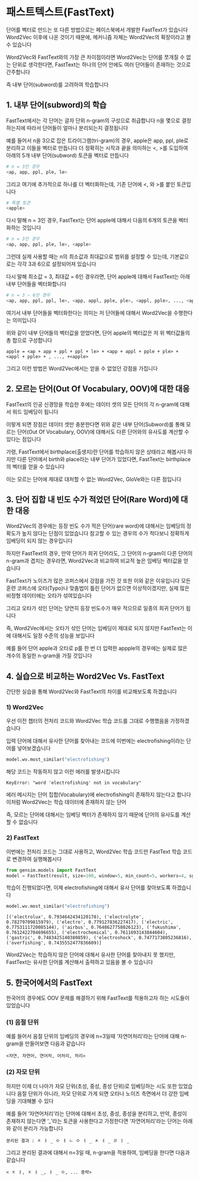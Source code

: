 # 패스트텍스트(FastText)

단어를 벡터로 만드는 또 다른 방법으로는 페이스북에서 개발한 FastText가 있습니다 Word2Vec 이후에 나온 것이기 때문에, 메커니즘 자체는 Word2Vec의 확장이라고 볼 수 있습니다

Word2Vec와 FastText와의 가장 큰 차이점이라면 Word2Vec는 단어를 쪼개질 수 없는 단위로 생각한다면, FastText는 하나의 단어 안에도 여러 단어들이 존재하는 것으로 간주합니다

즉 내부 단어(subword)를 고려하여 학습합니다

## 1. 내부 단어(subword)의 학습

FastText에서는 각 단어는 글자 단위 n-gram의 구성으로 취급합니다  n을 몇으로 결정하는지에 따라서 단어들이 얼마나 분리되는지 결정됩니다

예를 들어서 n을 3으로 잡은 트라이그램(tri-gram)의 경우, apple은 app, ppl, ple로 분리하고 이들을 벡터로 만듭니다 더 정확히는 시작과 끝을 의미하는 <, >를 도입하여 아래의 5개 내부 단어(subword) 토큰을 벡터로 만듭니다

```py
# n = 3인 경우
<ap, app, ppl, ple, le> 
```
그리고 여기에 추가적으로 하나를 더 벡터화하는데, 기존 단어에 <, 와 >를 붙인 토큰입니다
```py
# 특별 토큰
<apple>
```
다시 말해 n = 3인 경우, FastText는 단어 apple에 대해서 다음의 6개의 토큰을 벡터화하는 것입니다
```py
# n = 3인 경우
<ap, app, ppl, ple, le>, <apple>
```
그런데 실제 사용할 때는 n의 최소값과 최대값으로 범위를 설정할 수 있는데, 기본값으로는 각각 3과 6으로 설정되어져 있습니다 

다시 말해 최소값 = 3, 최대값 = 6인 경우라면, 단어 apple에 대해서 FastText는 아래 내부 단어들을 벡터화합니다
```py
# n = 3 ~ 6인 경우
<ap, app, ppl, ppl, le>, <app, appl, pple, ple>, <appl, pple>, ..., <apple>
```
여기서 내부 단어들을 벡터화한다는 의미는 저 단어들에 대해서 Word2Vec을 수행한다는 의미입니다

위와 같이 내부 단어들의 벡터값을 얻었다면, 단어 apple의 벡터값은 저 위 벡터값들의 총 합으로 구성합니다
```
apple = <ap + app + ppl + ppl + le> + <app + appl + pple + ple> + <appl + pple> + , ..., +<apple>
```

그리고 이런 방법은 Word2Vec에서는 얻을 수 없었던 강점을 가집니다

## 2. 모르는 단어(Out Of Vocabulary, OOV)에 대한 대응

FastText의 인공 신경망을 학습한 후에는 데이터 셋의 모든 단어의 각 n-gram에 대해서 워드 임베딩이 됩니다 

이렇게 되면 장점은 데이터 셋만 충분한다면 위와 같은 내부 단어(Subword)를 통해 모르는 단어(Out Of Vocabulary, OOV)에 대해서도 다른 단어와의 유사도를 계산할 수 있다는 점입니다

가령, FastText에서 birthplace(출생지)란 단어를 학습하지 않은 상태라고 해봅시다
하지만 다른 단어에서 birth와 place라는 내부 단어가 있었다면, FastText는 birthplace의 벡터를 얻을 수 있습니다

이는 모르는 단어에 제대로 대처할 수 없는 Word2Vec, GloVe와는 다른 점입니다

## 3. 단어 집합 내 빈도 수가 적었던 단어(Rare Word)에 대한 대응

Word2Vec의 경우에는 등장 빈도 수가 적은 단어(rare word)에 대해서는 임베딩의 정확도가 높지 않다는 단점이 있었습니다 참고할 수 있는 경우의 수가 적다보니 정확하게 임베딩이 되지 않는 경우입니다

하지만 FastText의 경우, 만약 단어가 희귀 단어라도, 그 단어의 n-gram이 다른 단어의 n-gram과 겹치는 경우라면, Word2Vec과 비교하여 비교적 높은 임베딩 벡터값을 얻습니다

FastText가 노이즈가 많은 코퍼스에서 강점을 가진 것 또한 이와 같은 이유입니다 모든 훈련 코퍼스에 오타(Typo)나 맞춤법이 틀린 단어가 없으면 이상적이겠지만, 실제 많은 비정형 데이터에는 오타가 섞여있습니다

그리고 오타가 섞인 단어는 당연히 등장 빈도수가 매우 적으므로 일종의 희귀 단어가 됩니다

즉, Word2Vec에서는 오타가 섞인 단어는 임베딩이 제대로 되지 않지만 FastText는 이에 대해서도 일정 수준의 성능을 보입니다

예를 들어 단어 apple과 오타로 p를 한 번 더 입력한 appple의 경우에는 실제로 많은 개수의 동일한 n-gram을 가질 것입니다

## 4. 실습으로 비교하는 Word2Vec Vs. FastText

간단한 실습을 통해 Word2Vec와 FastText의 차이를 비교해보도록 하겠습니다 

### 1) Word2Vec

우선 이전 챕터의 전처리 코드와 Word2Vec 학습 코드를 그대로 수행했음을 가정하겠습니다

입력 단어에 대해서 유사한 단어를 찾아내는 코드에 이번에는 electrofishing이라는 단어를 넣어보겠습니다

```py
model.wv.most_similar("electrofishing")
```
해당 코드는 작동하지 않고 이런 에러를 발생시킵니다
```
KeyError: "word 'electrofishing' not in vocabulary"
```
에러 메시지는 단어 집합(Vocabulary)에 electrofishing이 존재하지 않는다고 합니다 이처럼 Word2Vec는 학습 데이터에 존재하지 않는 단어

즉, 모르는 단어에 대해서는 임베딩 벡터가 존재하지 않기 때문에 단어의 유사도를 계산할 수 없습니다
### 2) FastText

이번에는 전처리 코드는 그대로 사용하고, Word2Vec 학습 코드만 FastText 학습 코드로 변경하여 실행해봅시다

```py
from gensim.models import FastText
model = FastText(result, size=100, window=5, min_count=5, workers=4, sg=1)
```

학습이 진행되었다면, 이제 electrofishing에 대해서 유사 단어를 찾아보도록 하겠습니다

```py
model.wv.most_similar("electrofishing")
```
```
[('electrolux', 0.7934642434120178), ('electrolyte', 0.78279709815979), ('electro', 0.779127836227417), ('electric', 0.7753111720085144), ('airbus', 0.7648627758026123), ('fukushima', 0.7612422704696655), ('electrochemical', 0.7611693143844604), ('gastric', 0.7483425140380859), ('electroshock', 0.7477173805236816), ('overfishing', 0.7435552477836609)]
```

Word2Vec는 학습하지 않은 단어에 대해서 유사한 단어를 찾아내지 못 했지만, FastText는 유사한 단어를 계산해서 출력하고 있음을 볼 수 있습니다

## 5. 한국어에서의 FastText

한국어의 경우에도 OOV 문제를 해결하기 위해 FastText를 적용하고자 하는 시도들이 있었습니다

### (1) 음절 단위

예를 들어서 음절 단위의 임베딩의 경우에 n=3일때 ‘자연어처리’라는 단어에 대해 n-gram을 만들어보면 다음과 같습니다

```
<자연, 자연어, 연어처, 어처리, 처리>
```

### (2) 자모 단위

하지만 이제 더 나아가 자모 단위(초성, 중성, 종성 단위)로 임베딩하는 시도 또한 있었습니다  음절 단위가 아니라, 자모 단위로 가게 되면 오타나 노이즈 측면에서 더 강한 임베딩을 기대해볼 수 있다

예를 들어 ‘자연어처리’라는 단어에 대해서 초성, 중성, 종성을 분리하고, 만약, 종성이 존재하지 않는다면 ‘_’라는 토큰을 사용한다고 가정한다면 ‘자연어처리’라는 단어는 아래와 같이 분리가 가능합니다

```
분리된 결과 : ㅈ ㅏ _ ㅇ ㅕ ㄴ ㅇ ㅓ _ ㅊ ㅓ _ ㄹ ㅣ _
```
그리고 분리된 결과에 대해서 n=3일 때, n-gram을 적용하여, 임베딩을 한다면 다음과 같습니다
```
< ㅈ ㅏ, ㅈ ㅏ _, ㅏ _ ㅇ, ... 중략>
```